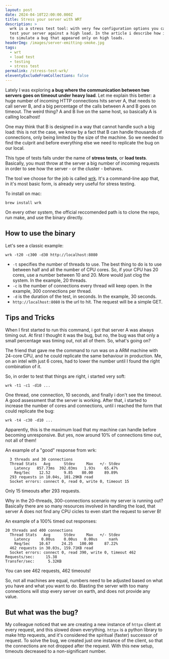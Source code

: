 ```yaml
---
layout: post
date: 2024-04-10T22:00:00.000Z
title: Stress your server with WRT
description: >
  wrk is a stress test tool: with very few configuration options you can stress
  test your server against a high load. In the article i describe how i used it
  to simulate a bug that appeared only on high loads.
headerImg: /images/server-emitting-smoke.jpg
tags:
  - wrt
  - load test
  - testing
  - stress test
permalink: /stress-test-wrk/
eleventyExcludeFromCollections: false
---
```


Lately I was exploring **a bug where the communication between two servers goes on timeout under heavy load**. Let me explain this better: a huge number of incoming HTTP connections hits server A, that needs to call server B, and a big percentage of the calls between A and B goes on timeout. The weird thing? A and B live on the same host, so basically A is calling localhost!

One may think that B is designed in a way that cannot handle such a big load: this is not the case, we know by a fact that B can handle thousands of connections, only being limited by the size of the machine. So we needed to find the culprit and before everything else we need to replicate the bug on our local.

This type of tests falls under the name of **stress tests**, or **load tests**. Basically, you must throw at the server a big number of incoming requests in order to see how the server - or the cluster - behaves.

The tool we choose for the job is called [wrk](https://github.com/wg/wrk "wrk github homepage"). It's a command-line app that, in it's most basic form, is already very useful for stress testing.

To install on mac:

```shell
brew install wrk
```

On every other system, the official reccomended path is to clone the repo, run make, and use the binary directly.

## How to use the binary

Let's see a classic example:

```shell
wrk -t20 -c300 -d30 http://localhost:8080
```

* `-t` specifies the number of threads to use. The best thing to do is to use between half and all the number of CPU cores. So, if your CPU has 20 cores, use a number between 10 and 20. More would just clog the system. In the example, 20 threads.
* `-c` is the number of connections every thread will keep open. In the example, 300 connections per thread.
* `-d` is the duration of the test, in seconds. In the example, 30 seconds.
* `http://localhost:8080` is the url to hit. The request will be a simple GET.

## Tips and Tricks

When I first started to run this command, i got that server A was always timing out. At first I thought it was the bug, but no, the bug was that only a small percentage was timing out, not all of them. So, what's going on?

The friend that gave me the command to run was on a ARM machine with 24-core CPU, and he could replicate the same behaviour in production. Me, on an intel with just 6 cores, had to lower the number until I found the right combination of it.

So, in order to test that things are right, i started very soft:

```shell
wrk -t1 -c1 -d10 ...
```

One thread, one connection, 10 seconds, and finally i don't see the timeout. A good assessment that the server is working. After that, i started to increase the number of cores and connections, until i reached the form that could replicate the bug:

```shell
wrk -t4 -c30 -d10 ...
```

Apparently, this is the maximum load that my machine can handle before becoming unresponsive. But yes, now around 10% of connections time out, not all of them!

An example of a "good" response from wrk:

```shell
  3 threads and 30 connections
  Thread Stats   Avg      Stdev     Max   +/- Stdev
    Latency   857.73ms  392.03ms   1.93s    65.47%
    Req/Sec    12.52      9.85    80.00     89.89%
  293 requests in 10.04s, 101.29KB read
  Socket errors: connect 0, read 0, write 0, timeout 15
```

Only 15 timeouts after 293 requests.

Why in the 20-threads, 300-connections scenario my server is running out? Basically there are so many resources involved in handling the load, that server A does not find any CPU cicles to even start the request to server B!

An example of a 100% timed out responses:

```shell
20 threads and 400 connections
  Thread Stats   Avg      Stdev     Max   +/- Stdev
    Latency     0.00us    0.00us   0.00us     nan%
    Req/Sec    10.67     24.25   100.00     87.22%
  462 requests in 30.03s, 159.71KB read
  Socket errors: connect 0, read 390, write 0, timeout 462
Requests/sec:     15.38
Transfer/sec:      5.32KB
```

You can see 462 requests, 462 timeouts!

So, not all machines are equal, numbers need to be adjusted based on what you have and what you want to do. Blasting the server with too many connections will stop every server on earth, and does not provide any value.

## But what was the bug?

My colleague noticed that we are creating a new instance of `httpx` client at every request, and this slowed down everything. `httpx` is a python library to make http requests, and it's considered the spiritual (faster) successor of request. To solve the bug, we created just one instance of the client, so that the connections are not dropped after the request. With this new setup, timeouts decreased to a non-significant number.
